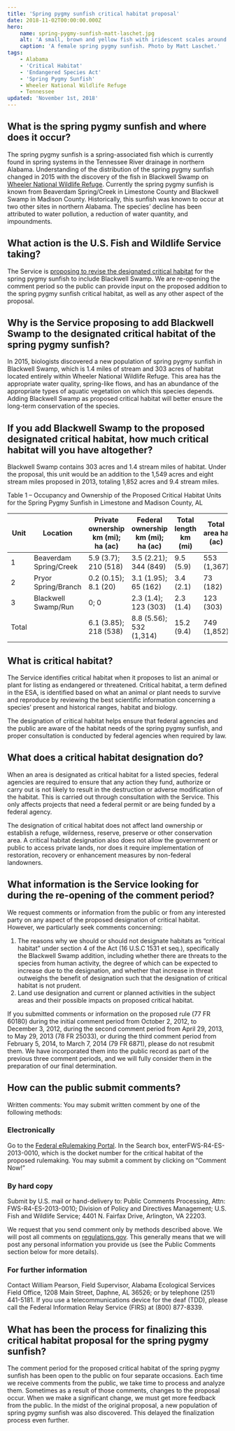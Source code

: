 ```yaml
---
title: 'Spring pygmy sunfish critical habitat proposal'
date: 2018-11-02T00:00:00.000Z
hero:
    name: spring-pygmy-sunfish-matt-laschet.jpg
    alt: 'A small, brown and yellow fish with iridescent scales around its gills'
    caption: 'A female spring pygmy sunfish. Photo by Matt Laschet.'
tags:
    - Alabama
    - 'Critical Habitat'
    - 'Endangered Species Act'
    - 'Spring Pygmy Sunfish'
    - Wheeler National Wildlife Refuge
    - Tennessee
updated: 'November 1st, 2018'
---
```


## What is the spring pygmy sunfish and where does it occur?

The spring pygmy sunfish is a spring-associated fish which is currently found in spring systems in the Tennessee River drainage in northern Alabama. Understanding of the distribution of the spring pygmy sunfish changed in 2015 with the discovery of the fish in Blackwell Swamp on [Wheeler National Wildlife Refuge](https://www.fws.gov/refuge/wheeler/). Currently the spring pygmy sunfish is known from Beaverdam Spring/Creek in Limestone County and Blackwell Swamp in Madison County. Historically, this sunfish was known to occur at two other sites in northern Alabama. The species’ decline has been attributed to water pollution, a reduction of water quantity, and impoundments.

## What action is the U.S. Fish and Wildlife Service taking?

The Service is [proposing to revise the designated critical habitat](https://intranet.fws.gov/region4/demo/news/2018/11/new-population-of-spring-pygmy-sunfish-discovered/) for the spring pygmy sunfish to include Blackwell Swamp. We are re-opening the comment period so the public can provide input on the proposed addition to the spring pygmy sunfish critical habitat, as well as any other aspect of the proposal.

## Why is the Service proposing to add Blackwell Swamp to the designated critical habitat of the spring pygmy sunfish?

In 2015, biologists discovered a new population of spring pygmy sunfish in Blackwell Swamp, which is 1.4 miles of stream and 303 acres of habitat located entirely within Wheeler National Wildlife Refuge. This area has the appropriate water quality, spring-like flows, and has an abundance of the appropriate types of aquatic vegetation on which this species depends. Adding Blackwell Swamp as proposed critical habitat will better ensure the long-term conservation of the species.

## If you add Blackwell Swamp to the proposed designated critical habitat, how much critical habitat will you have altogether?

Blackwell Swamp contains 303 acres and 1.4 stream miles of habitat.  Under the proposal, this unit would be an addition to the 1,549 acres and eight stream miles proposed in 2013, totaling 1,852 acres and 9.4 stream miles.

Table 1 – Occupancy and Ownership of the Proposed Critical Habitat Units for the Spring Pygmy Sunfish in Limestone and Madison County, AL

| Unit  | Location               | Private ownership km  (mi); ha (ac) | Federal ownership km (mi); ha (ac) | Total length km (mi) | Total area ha (ac) |
| ----- | ---------------------- | ----------------------------------- | ---------------------------------- | -------------------- | ------------------ |
| 1     | Beaverdam Spring/Creek | 5.9 (3.7); 210 (518)                | 3.5 (2.21); 344 (849)              | 9.5 (5.9)            | 553 (1,367)        |
| 2     | Pryor Spring/Branch    | 0.2 (0.15); 8.1 (20)                | 3.1 (1.95); 65 (162)               | 3.4 (2.1)            | 73 (182)           |
| 3     | Blackwell Swamp/Run    | 0; 0                                | 2.3 (1.4); 123 (303)               | 2.3 (1.4)            | 123 (303)          |
| Total |                        | 6.1 (3.85); 218 (538)               | 8.8 (5.56); 532 (1,314)            | 15.2 (9.4)           | 749 (1,852)        |

## What is critical habitat?

The Service identifies critical habitat when it proposes to list an animal or plant for listing as endangered or threatened. Critical habitat, a term defined in the ESA, is identified based on what an animal or plant needs to survive and reproduce by reviewing the best scientific information concerning a species’ present and historical ranges, habitat and biology.

The designation of critical habitat helps ensure that federal agencies and the public are aware of the habitat needs of the spring pygmy sunfish, and proper consultation is conducted by federal agencies when required by law.

## What does a critical habitat designation do?

When an area is designated as critical habitat for a listed species, federal agencies are required to ensure that any action they fund, authorize or carry out is not likely to result in the destruction or adverse modification of the habitat. This is carried out through consultation with the Service. This only affects projects that need a federal permit or are being funded by a federal agency.

The designation of critical habitat does not affect land ownership or establish a refuge, wilderness, reserve, preserve or other conservation area. A critical habitat designation also does not allow the government or public to access private lands, nor does it require implementation of restoration, recovery or enhancement measures by non-federal landowners.

## What information is the Service looking for during the re-opening of the comment period?

We request comments or information from the public or from any interested party on any aspect of the proposed designation of critical habitat. However, we particularly seek comments concerning:

1. The reasons why we should or should not designate habitats as “critical habitat” under section 4 of the Act (16 U.S.C 1531 et seq.), specifically the Blackwell Swamp addition, including whether there are threats to the species from human activity, the degree of which can be expected to increase due to the designation, and whether that increase in threat outweighs the benefit of designation such that the designation of critical habitat is not prudent.
2. Land use designation and current or planned activities in the subject areas and their possible impacts on proposed critical habitat.

If you submitted comments or information on the proposed rule (77 FR 60180) during the initial comment period from October 2, 2012, to December 3, 2012, during the second comment period from April 29, 2013, to May 29, 2013 (78 FR 25033), or during the third comment period from February 5, 2014, to March 7, 2014 (79 FR 6871), please do not resubmit them. We have incorporated them into the public record as part of the previous three comment periods, and we will fully consider them in the preparation of our final determination.

## How can the public submit comments?

Written comments: You may submit written comment by one of the following methods:

### Electronically

Go to the [Federal eRulemaking Portal](https://www.regulations.gov). In the Search box, enterFWS-R4-ES-2013-0010, which is the docket number for the critical habitat of the proposed rulemaking. You may submit a comment by clicking on “Comment Now!”

### By hard copy

Submit by U.S. mail or hand-delivery to: Public Comments Processing, Attn: FWS-R4-ES-2013-0010; Division of Policy and Directives Management; U.S. Fish and Wildlife Service; 4401 N. Fairfax Drive, Arlington, VA 22203.

We request that you send comment only by methods described above. We will post all comments on [regulations.gov](https://www.regulations.gov). This generally means that we will post any personal information you provide us (see the Public Comments section below for more details).

### For further information

Contact William Pearson, Field Supervisor, Alabama Ecological Services Field Office, 1208 Main Street, Daphne, AL 36526; or by telephone (251) 441-5181. If you use a telecommunications device for the deaf (TDD), please call the Federal Information Relay Service (FIRS) at (800) 877-8339.

## What has been the process for finalizing this critical habitat proposal for the spring pygmy sunfish?

The comment period for the proposed critical habitat of the spring pygmy sunfish has been open to the public on four separate occasions. Each time we receive comments from the public, we take time to process and analyze them. Sometimes as a result of those comments, changes to the proposal occur. When we make a significant change, we must get more feedback from the public. In the midst of the original proposal, a new population of spring pygmy sunfish was also discovered. This delayed the finalization process even further.
